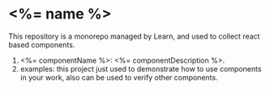 # <%= name %>

This repository is a monorepo managed by Learn, and used to collect react based components.

1. <%= componentName %>: <%= componentDescription %>.
2. examples: this project just used to demonstrate how to use components in your work, also can be used to verify other components.
